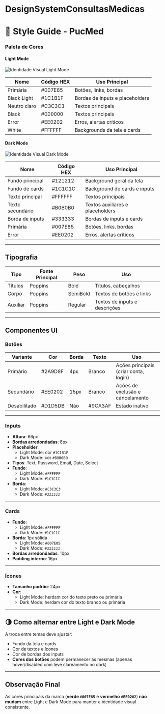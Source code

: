 # DesignSystemConsultasMedicas




# 🎨 Style Guide - PucMed

### Paleta de Cores

#### Light Mode

![Identidade Visual Light Mode](./identidade-visual-light-mode.png)

| Nome          | Código HEX | Uso Principal                        |
| ------------- | ----------- | ------------------------------------ |
| Primária      | #007E85     | Botões, links, bordas                |
| Black Light   | #1C1B1F     | Bordas de inputs e placeholders      |
| Neutro claro  | #C3C3C3     | Textos principais                    |
| Black         | #000000     | Textos principais                    |
| Error         | #EE0202     | Erros, alertas críticos              |
| White         | #FFFFFF     | Backgrounds da tela e cards          |

#### Dark Mode

![Identidade Visual Dark Mode](./identidade-visual-dark-mode.png)

| Nome             | Código HEX | Uso Principal                        |
| ---------------- | ----------- | ------------------------------------ |
| Fundo principal  | #121212     | Background geral da tela             |
| Fundo de cards   | #1C1C1C     | Background de cards e inputs         |
| Texto principal  | #FFFFFF     | Textos principais                    |
| Texto secundário | #B0B0B0     | Textos auxiliares e placeholders     |
| Borda de inputs  | #333333     | Bordas de inputs e cards             |
| Primária         | #007E85     | Botões, links, bordas                |
| Error            | #EE0202     | Erros, alertas críticos              |

---

##  Tipografia

| Tipo     | Fonte Principal | Peso     | Uso                            |
| -------- | ---------------- | -------- | ------------------------------ |
| Títulos  | Poppins           | Bold     | Títulos, cabeçalhos             |
| Corpo    | Poppins           | SemiBold | Textos de botões e links        |
| Auxiliar | Poppins           | Regular  | Textos de inputs e descrições   |

---

## Componentes UI

### Botões

| Variante    | Cor      | Borda | Texto  | Uso                                     |
| ----------- | -------- | ----- | ------ | --------------------------------------- |
| Primário    | #2A9D8F  | 4px   | Branco | Ações principais (criar conta, login)   |
| Secundário  | #EE0202  | 15px  | Branco | Ações de exclusão e cancelamento        |
| Desabilitado| #D1D5DB  | Não   | #9CA3AF| Estado inativo                         |

---

### Inputs

- **Altura**: 66px
- **Bordas arredondadas**: 8px
- **Placeholder**:
  - Light Mode: cor `#1C1B1F`
  - Dark Mode: cor `#B0B0B0`
- **Tipos**: Text, Password, Email, Date, Select
- **Fundo**:
  - Light Mode: `#FFFFFF`
  - Dark Mode: `#1C1C1C`
- **Borda**:
  - Light Mode: `#C3C3C3`
  - Dark Mode: `#333333`

---

### Cards

- **Fundo**:
  - Light Mode: `#FFFFFF`
  - Dark Mode: `#1C1C1C`
- **Borda**: 1px sólida
  - Light Mode: `#007E85`
  - Dark Mode: `#333333`
- **Bordas arredondadas**: 10px
- **Padding interno**: 16px

---

### Ícones

- **Tamanho padrão**: 24px
- **Cor**:
  - Light Mode: herdam cor do texto preto ou primária
  - Dark Mode: herdam cor do texto branco ou primária

---

## 🌗 Como alternar entre Light e Dark Mode

A troca entre temas deve ajustar:
- Fundo da tela e cards
- Cor de textos e ícones
- Cor de bordas dos inputs
- **Cores dos botões** podem permanecer as mesmas (apenas hover/disabled com leve clareamento no dark)

---

## Observação Final

As cores principais da marca (**verde `#007E85`** e **vermelho `#EE0202`**) **não mudam** entre Light e Dark Mode para manter a identidade visual consistente.

